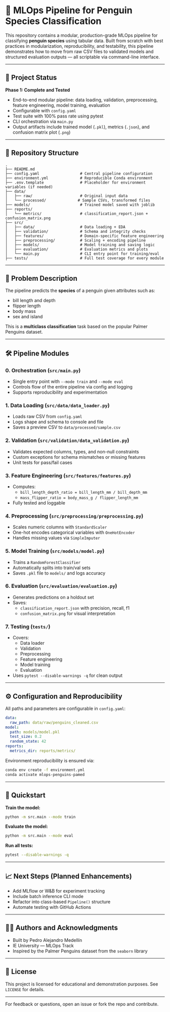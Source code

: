 # 🐧 MLOps Pipeline for Penguin Species Classification

This repository contains a modular, production-grade MLOps pipeline for classifying **penguin species** using tabular data. Built from scratch with best practices in modularization, reproducibility, and testability, this pipeline demonstrates how to move from raw CSV files to validated models and structured evaluation outputs — all scriptable via command-line interface.

---

## 🚦 Project Status

**Phase 1: Complete and Tested**
- End-to-end modular pipeline: data loading, validation, preprocessing, feature engineering, model training, evaluation
- Configurable with `config.yaml`
- Test suite with 100% pass rate using pytest
- CLI orchestration via `main.py`
- Output artifacts include trained model (`.pkl`), metrics (`.json`), and confusion matrix plot (`.png`)

---

## 📁 Repository Structure

```text
.
├── README.md
├── config.yaml                  # Central pipeline configuration
├── environment.yml              # Reproducible Conda environment
├── .env.template                # Placeholder for environment variables (if needed)
├── data/
│   ├── raw/                     # Original input data
│   └── processed/              # Sample CSVs, transformed files
├── models/                      # Trained model saved with joblib
├── reports/
│   └── metrics/                 # classification_report.json + confusion_matrix.png
├── src/
│   ├── data/                    # Data loading + EDA
│   ├── validation/              # Schema and integrity checks
│   ├── features/                # Domain-specific feature engineering
│   ├── preprocessing/           # Scaling + encoding pipeline
│   ├── models/                  # Model training and saving logic
│   ├── evaluation/              # Evaluation metrics and plots
│   └── main.py                  # CLI entry point for training/eval
├── tests/                       # Full test coverage for every module
```

---

## 🔬 Problem Description

The pipeline predicts the **species** of a penguin given attributes such as:
- bill length and depth
- flipper length
- body mass
- sex and island

This is a **multiclass classification** task based on the popular Palmer Penguins dataset.

---

## 🛠️ Pipeline Modules

### 0. Orchestration (`src/main.py`)
- Single entry point with `--mode train` and `--mode eval`
- Controls flow of the entire pipeline via config and logging
- Supports reproducibility and experimentation

### 1. Data Loading (`src/data/data_loader.py`)
- Loads raw CSV from `config.yaml`
- Logs shape and schema to console and file
- Saves a preview CSV to `data/processed/sample.csv`

### 2. Validation (`src/validation/data_validation.py`)
- Validates expected columns, types, and non-null constraints
- Custom exceptions for schema mismatches or missing features
- Unit tests for pass/fail cases

### 3. Feature Engineering (`src/features/features.py`)
- Computes:
  - `bill_length_depth_ratio = bill_length_mm / bill_depth_mm`
  - `mass_flipper_ratio = body_mass_g / flipper_length_mm`
- Fully tested and loggable

### 4. Preprocessing (`src/preprocessing/preprocessing.py`)
- Scales numeric columns with `StandardScaler`
- One-hot encodes categorical variables with `OneHotEncoder`
- Handles missing values via `SimpleImputer`

### 5. Model Training (`src/models/model.py`)
- Trains a `RandomForestClassifier`
- Automatically splits into train/val sets
- Saves `.pkl` file to `models/` and logs accuracy

### 6. Evaluation (`src/evaluation/evaluation.py`)
- Generates predictions on a holdout set
- Saves:
  - `classification_report.json` with precision, recall, f1
  - `confusion_matrix.png` for visual interpretation

### 7. Testing (`tests/`)
- Covers:
  - Data loader
  - Validation
  - Preprocessing
  - Feature engineering
  - Model training
  - Evaluation
- Uses `pytest --disable-warnings -q` for clean output

---

## ⚙️ Configuration and Reproducibility

All paths and parameters are configurable in `config.yaml`:

```yaml
data:
  raw_path: data/raw/penguins_cleaned.csv
model:
  path: models/model.pkl
  test_size: 0.2
  random_state: 42
reports:
  metrics_dir: reports/metrics/
```

Environment reproducibility is ensured via:

```bash
conda env create -f environment.yml
conda activate mlops-penguins-pamed
```

---

## 🚀 Quickstart

**Train the model:**

```bash
python -m src.main --mode train
```

**Evaluate the model:**

```bash
python -m src.main --mode eval
```

**Run all tests:**

```bash
pytest --disable-warnings -q
```

---

## 📈 Next Steps (Planned Enhancements)

- Add MLflow or W&B for experiment tracking
- Include batch inference CLI mode
- Refactor into class-based `Pipeline()` structure
- Automate testing with GitHub Actions

---

## 👩‍💻 Authors and Acknowledgments

- Built by Pedro Alejandro Medellín
- IE University — MLOps Track  
- Inspired by the Palmer Penguins dataset from the `seaborn` library

---

## 📜 License

This project is licensed for educational and demonstration purposes. See `LICENSE` for details.

---

For feedback or questions, open an issue or fork the repo and contribute.